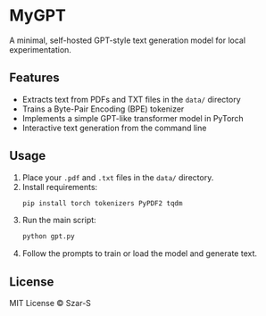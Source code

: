 # MyGPT

A minimal, self-hosted GPT-style text generation model for local experimentation.

## Features

- Extracts text from PDFs and TXT files in the `data/` directory
- Trains a Byte-Pair Encoding (BPE) tokenizer
- Implements a simple GPT-like transformer model in PyTorch
- Interactive text generation from the command line

## Usage

1. Place your `.pdf` and `.txt` files in the `data/` directory.
2. Install requirements:
    ```sh
    pip install torch tokenizers PyPDF2 tqdm
    ```
3. Run the main script:
    ```sh
    python gpt.py
    ```
4. Follow the prompts to train or load the model and generate text.

## License

MIT License © Szar-S